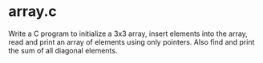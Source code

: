 # array.c
Write a C program to initialize a 3x3 array, insert elements into the array, read and print an array of elements using only pointers. Also find and print the sum of all diagonal elements.
